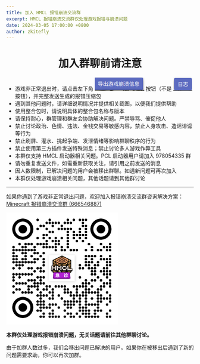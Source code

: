 ```yaml
---
title: 加入 HMCL 报错崩溃交流群
excerpt: HMCL 报错崩溃交流群仅处理游戏报错与崩溃问题
date: 2024-03-05 17:00:00 +0800
author: zkitefly
---
```


<!----{{'>'}}
<div id="alert-modal">
<div class="notice">
{% capture modal %}
<!---->
<h1 id="" align="center">加入群聊前请注意</h1>

- 游戏非正常退出时，请点击左下角 ![](/assets/img/docs/groups/button-1.png "导出游戏崩溃日志") 按钮（不是 ![](/assets/img/docs/groups/button-2.png "日志") 按钮），并完整发送生成的报错压缩包
- 遇到其他问题时，请详细说明情况并提供相关截图，以便我们提供帮助
- 使用整合包时，请说明具体的整合包名称与版本
- 请保持耐心，群管理和群友会协助解决问题。严禁辱骂、催促他人
- 禁止讨论政治、色情、违法、金钱交易等敏感内容，禁止人身攻击、造谣诽谤等行为
- 禁止刷屏、灌水、挑起争端、发泄情绪等影响群聊秩序的行为
- 禁止使用第三方插件发送特殊消息；禁止讨论多人游戏作弊工具
- 本群仅支持 HMCL 启动器相关问题。PCL 启动器用户请加入 978054335 群
- 请勿重复发送文件，如需重新获取关注，请引用之前发送的消息
- 因人数限制，已解决问题的用户会被移出群聊。如遇新问题可再次加入
- 本群仅处理游戏崩溃相关问题，其他话题请到其他群讨论

---
<!----{{'>'}}
{% endcapture %}
{{ modal | markdownify }}
<p class="text-center">请等待 <span id="countdown">10</span> 秒，请认真阅读注意事项</p>
<button id="close-btn" class="btn align-center" disabled>我已了解</button>
</div>
</div>
<!---->

如果你遇到了游戏非正常退出问题，欢迎加入报错崩溃交流群咨询解决方案：[Minecraft 报错崩溃交流群 (666546887)](https://qm.qq.com/q/nG0Ti1kJri)

![](/assets/img/docs/groups/crash.png)

**本群仅处理游戏报错崩溃问题，无关话题请前往其他群聊讨论。**

由于加群人数过多，我们会移出问题已解决的用户。如果你在被移出后遇到了新的问题需要求助，你可以再次加群。

<!----{{'>'}}
<style>
#alert-modal {
  position: fixed;
  top: 0;
  left: 0;
  width: 100%;
  height: 100%;
  display: flex;
  justify-content: center;
  align-items: center;
  z-index: 9999;
}

#alert-modal img {
  display: inline;
  height: 1.5em;
  vertical-align: middle;
}
</style>

<script>
document.addEventListener("DOMContentLoaded", function () {
  var modal = document.getElementById("alert-modal");
  var show = localStorage.getItem("crash-support-group.show");
  if (show === "1") {
    modal.style.display = "none";
    return;
  }
  var text = document.getElementById("countdown");
  var btn = document.getElementById("close-btn");
  var sec = parseInt(text.textContent, 10) || 10;
  var timer = setInterval(function () {
    text.textContent = --sec;
    if (sec <= 0) {
      clearInterval(timer);
      text.parentNode.textContent = "请点击下方按钮关闭";
      btn.disabled = false;
    }
  }, 1000);

  btn.addEventListener("click", function () {
    localStorage.setItem("crash-support-group.show", "1");
    modal.style.display = "none";
  }, false);
});
</script>
<!---->
